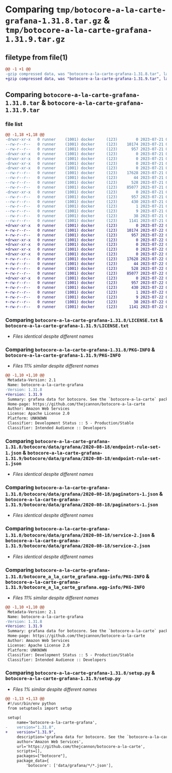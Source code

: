 # Comparing `tmp/botocore-a-la-carte-grafana-1.31.8.tar.gz` & `tmp/botocore-a-la-carte-grafana-1.31.9.tar.gz`

## filetype from file(1)

```diff
@@ -1 +1 @@
-gzip compressed data, was "botocore-a-la-carte-grafana-1.31.8.tar", last modified: Fri Jul 21 01:21:24 2023, max compression
+gzip compressed data, was "botocore-a-la-carte-grafana-1.31.9.tar", last modified: Sat Jul 22 01:20:26 2023, max compression
```

## Comparing `botocore-a-la-carte-grafana-1.31.8.tar` & `botocore-a-la-carte-grafana-1.31.9.tar`

### file list

```diff
@@ -1,18 +1,18 @@
-drwxr-xr-x   0 runner    (1001) docker     (123)        0 2023-07-21 01:21:24.062981 botocore-a-la-carte-grafana-1.31.8/
--rw-r--r--   0 runner    (1001) docker     (123)    10174 2023-07-21 01:21:23.000000 botocore-a-la-carte-grafana-1.31.8/LICENSE.txt
--rw-r--r--   0 runner    (1001) docker     (123)      957 2023-07-21 01:21:24.062981 botocore-a-la-carte-grafana-1.31.8/PKG-INFO
-drwxr-xr-x   0 runner    (1001) docker     (123)        0 2023-07-21 01:21:24.062981 botocore-a-la-carte-grafana-1.31.8/botocore/
-drwxr-xr-x   0 runner    (1001) docker     (123)        0 2023-07-21 01:21:24.062981 botocore-a-la-carte-grafana-1.31.8/botocore/data/
-drwxr-xr-x   0 runner    (1001) docker     (123)        0 2023-07-21 01:21:24.062981 botocore-a-la-carte-grafana-1.31.8/botocore/data/grafana/
-drwxr-xr-x   0 runner    (1001) docker     (123)        0 2023-07-21 01:21:24.062981 botocore-a-la-carte-grafana-1.31.8/botocore/data/grafana/2020-08-18/
--rw-r--r--   0 runner    (1001) docker     (123)    17628 2023-07-21 01:21:06.000000 botocore-a-la-carte-grafana-1.31.8/botocore/data/grafana/2020-08-18/endpoint-rule-set-1.json
--rw-r--r--   0 runner    (1001) docker     (123)       44 2023-07-21 01:21:06.000000 botocore-a-la-carte-grafana-1.31.8/botocore/data/grafana/2020-08-18/examples-1.json
--rw-r--r--   0 runner    (1001) docker     (123)      528 2023-07-21 01:21:06.000000 botocore-a-la-carte-grafana-1.31.8/botocore/data/grafana/2020-08-18/paginators-1.json
--rw-r--r--   0 runner    (1001) docker     (123)    85077 2023-07-21 01:21:06.000000 botocore-a-la-carte-grafana-1.31.8/botocore/data/grafana/2020-08-18/service-2.json
-drwxr-xr-x   0 runner    (1001) docker     (123)        0 2023-07-21 01:21:24.062981 botocore-a-la-carte-grafana-1.31.8/botocore_a_la_carte_grafana.egg-info/
--rw-r--r--   0 runner    (1001) docker     (123)      957 2023-07-21 01:21:24.000000 botocore-a-la-carte-grafana-1.31.8/botocore_a_la_carte_grafana.egg-info/PKG-INFO
--rw-r--r--   0 runner    (1001) docker     (123)      430 2023-07-21 01:21:24.000000 botocore-a-la-carte-grafana-1.31.8/botocore_a_la_carte_grafana.egg-info/SOURCES.txt
--rw-r--r--   0 runner    (1001) docker     (123)        1 2023-07-21 01:21:24.000000 botocore-a-la-carte-grafana-1.31.8/botocore_a_la_carte_grafana.egg-info/dependency_links.txt
--rw-r--r--   0 runner    (1001) docker     (123)        9 2023-07-21 01:21:24.000000 botocore-a-la-carte-grafana-1.31.8/botocore_a_la_carte_grafana.egg-info/top_level.txt
--rw-r--r--   0 runner    (1001) docker     (123)       38 2023-07-21 01:21:24.062981 botocore-a-la-carte-grafana-1.31.8/setup.cfg
--rw-r--r--   0 runner    (1001) docker     (123)     1141 2023-07-21 01:21:23.000000 botocore-a-la-carte-grafana-1.31.8/setup.py
+drwxr-xr-x   0 runner    (1001) docker     (123)        0 2023-07-22 01:20:26.652943 botocore-a-la-carte-grafana-1.31.9/
+-rw-r--r--   0 runner    (1001) docker     (123)    10174 2023-07-22 01:20:26.000000 botocore-a-la-carte-grafana-1.31.9/LICENSE.txt
+-rw-r--r--   0 runner    (1001) docker     (123)      957 2023-07-22 01:20:26.652943 botocore-a-la-carte-grafana-1.31.9/PKG-INFO
+drwxr-xr-x   0 runner    (1001) docker     (123)        0 2023-07-22 01:20:26.652943 botocore-a-la-carte-grafana-1.31.9/botocore/
+drwxr-xr-x   0 runner    (1001) docker     (123)        0 2023-07-22 01:20:26.652943 botocore-a-la-carte-grafana-1.31.9/botocore/data/
+drwxr-xr-x   0 runner    (1001) docker     (123)        0 2023-07-22 01:20:26.652943 botocore-a-la-carte-grafana-1.31.9/botocore/data/grafana/
+drwxr-xr-x   0 runner    (1001) docker     (123)        0 2023-07-22 01:20:26.652943 botocore-a-la-carte-grafana-1.31.9/botocore/data/grafana/2020-08-18/
+-rw-r--r--   0 runner    (1001) docker     (123)    17628 2023-07-22 01:20:09.000000 botocore-a-la-carte-grafana-1.31.9/botocore/data/grafana/2020-08-18/endpoint-rule-set-1.json
+-rw-r--r--   0 runner    (1001) docker     (123)       44 2023-07-22 01:20:09.000000 botocore-a-la-carte-grafana-1.31.9/botocore/data/grafana/2020-08-18/examples-1.json
+-rw-r--r--   0 runner    (1001) docker     (123)      528 2023-07-22 01:20:09.000000 botocore-a-la-carte-grafana-1.31.9/botocore/data/grafana/2020-08-18/paginators-1.json
+-rw-r--r--   0 runner    (1001) docker     (123)    85077 2023-07-22 01:20:09.000000 botocore-a-la-carte-grafana-1.31.9/botocore/data/grafana/2020-08-18/service-2.json
+drwxr-xr-x   0 runner    (1001) docker     (123)        0 2023-07-22 01:20:26.652943 botocore-a-la-carte-grafana-1.31.9/botocore_a_la_carte_grafana.egg-info/
+-rw-r--r--   0 runner    (1001) docker     (123)      957 2023-07-22 01:20:26.000000 botocore-a-la-carte-grafana-1.31.9/botocore_a_la_carte_grafana.egg-info/PKG-INFO
+-rw-r--r--   0 runner    (1001) docker     (123)      430 2023-07-22 01:20:26.000000 botocore-a-la-carte-grafana-1.31.9/botocore_a_la_carte_grafana.egg-info/SOURCES.txt
+-rw-r--r--   0 runner    (1001) docker     (123)        1 2023-07-22 01:20:26.000000 botocore-a-la-carte-grafana-1.31.9/botocore_a_la_carte_grafana.egg-info/dependency_links.txt
+-rw-r--r--   0 runner    (1001) docker     (123)        9 2023-07-22 01:20:26.000000 botocore-a-la-carte-grafana-1.31.9/botocore_a_la_carte_grafana.egg-info/top_level.txt
+-rw-r--r--   0 runner    (1001) docker     (123)       38 2023-07-22 01:20:26.652943 botocore-a-la-carte-grafana-1.31.9/setup.cfg
+-rw-r--r--   0 runner    (1001) docker     (123)     1141 2023-07-22 01:20:26.000000 botocore-a-la-carte-grafana-1.31.9/setup.py
```

### Comparing `botocore-a-la-carte-grafana-1.31.8/LICENSE.txt` & `botocore-a-la-carte-grafana-1.31.9/LICENSE.txt`

 * *Files identical despite different names*

### Comparing `botocore-a-la-carte-grafana-1.31.8/PKG-INFO` & `botocore-a-la-carte-grafana-1.31.9/PKG-INFO`

 * *Files 11% similar despite different names*

```diff
@@ -1,10 +1,10 @@
 Metadata-Version: 2.1
 Name: botocore-a-la-carte-grafana
-Version: 1.31.8
+Version: 1.31.9
 Summary: grafana data for botocore. See the `botocore-a-la-carte` package for more info.
 Home-page: https://github.com/thejcannon/botocore-a-la-carte
 Author: Amazon Web Services
 License: Apache License 2.0
 Platform: UNKNOWN
 Classifier: Development Status :: 5 - Production/Stable
 Classifier: Intended Audience :: Developers
```

### Comparing `botocore-a-la-carte-grafana-1.31.8/botocore/data/grafana/2020-08-18/endpoint-rule-set-1.json` & `botocore-a-la-carte-grafana-1.31.9/botocore/data/grafana/2020-08-18/endpoint-rule-set-1.json`

 * *Files identical despite different names*

### Comparing `botocore-a-la-carte-grafana-1.31.8/botocore/data/grafana/2020-08-18/paginators-1.json` & `botocore-a-la-carte-grafana-1.31.9/botocore/data/grafana/2020-08-18/paginators-1.json`

 * *Files identical despite different names*

### Comparing `botocore-a-la-carte-grafana-1.31.8/botocore/data/grafana/2020-08-18/service-2.json` & `botocore-a-la-carte-grafana-1.31.9/botocore/data/grafana/2020-08-18/service-2.json`

 * *Files identical despite different names*

### Comparing `botocore-a-la-carte-grafana-1.31.8/botocore_a_la_carte_grafana.egg-info/PKG-INFO` & `botocore-a-la-carte-grafana-1.31.9/botocore_a_la_carte_grafana.egg-info/PKG-INFO`

 * *Files 11% similar despite different names*

```diff
@@ -1,10 +1,10 @@
 Metadata-Version: 2.1
 Name: botocore-a-la-carte-grafana
-Version: 1.31.8
+Version: 1.31.9
 Summary: grafana data for botocore. See the `botocore-a-la-carte` package for more info.
 Home-page: https://github.com/thejcannon/botocore-a-la-carte
 Author: Amazon Web Services
 License: Apache License 2.0
 Platform: UNKNOWN
 Classifier: Development Status :: 5 - Production/Stable
 Classifier: Intended Audience :: Developers
```

### Comparing `botocore-a-la-carte-grafana-1.31.8/setup.py` & `botocore-a-la-carte-grafana-1.31.9/setup.py`

 * *Files 1% similar despite different names*

```diff
@@ -1,13 +1,13 @@
 #!/usr/bin/env python
 from setuptools import setup
 
 setup(
     name='botocore-a-la-carte-grafana',
-    version="1.31.8",
+    version="1.31.9",
     description='grafana data for botocore. See the `botocore-a-la-carte` package for more info.',
     author='Amazon Web Services',
     url='https://github.com/thejcannon/botocore-a-la-carte',
     scripts=[],
     packages=["botocore"],
     package_data={
         'botocore': ['data/grafana/*/*.json'],
```

